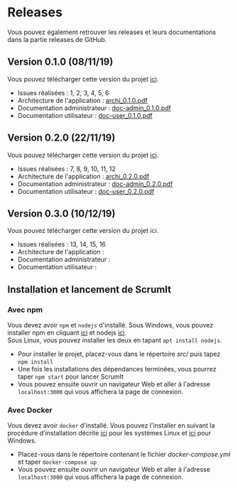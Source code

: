 # Releases

Vous pouvez également retrouver les releases et leurs documentations dans la partie releases de GitHub. 

## Version 0.1.0 (08/11/19)
Vous pouvez télécharger cette version du projet [ici](https://github.com/wassblack/CDP_Release/archive/v0.1.0.zip).
* Issues réalisées : 1, 2, 3, 4, 5, 6
* Architecture de l'application : [archi_0.1.0.pdf](https://github.com/wassblack/CDP_Release/files/3927468/app-archi.pdf)
* Documentation administrateur : [doc-admin_0.1.0.pdf](https://github.com/wassblack/CDP_Release/files/3927469/doc-admin.pdf)
* Documentation utilisateur : [doc-user_0.1.0.pdf](https://github.com/wassblack/CDP_Release/files/3927467/doc-user.pdf)

## Version 0.2.0 (22/11/19)
Vous pouvez télécharger cette version du projet [ici](https://github.com/wassblack/CDP_Release/archive/0.2.0.zip).
* Issues réalisées : 7, 8, 9, 10, 11, 12
* Architecture de l'application : [archi_0.2.0.pdf](https://github.com/wassblack/CDP_Release/files/3927517/app-archi_v0.2.0.pdf)
* Documentation administrateur : [doc-admin_0.2.0.pdf](https://github.com/wassblack/CDP_Release/files/3927516/doc-admin_v0.2.0.pdf)
* Documentation utilisateur : [doc-user_0.2.0.pdf](https://github.com/wassblack/CDP_Release/files/3927518/doc-user_v0.2.0.pdf)

## Version 0.3.0 (10/12/19)
Vous pouvez télécharger cette version du projet ici.
* Issues réalisées : 13, 14, 15, 16
* Architecture de l'application :
* Documentation administrateur : 
* Documentation utilisateur : 

## Installation et lancement de ScrumIt

### Avec npm 
Vous devez avoir `npm` et `nodejs` d'installé. Sous Windows, vous pouvez installer npm en cliquant [ici](https://www.npmjs.com/get-npm) et nodejs [ici](https://nodejs.org/en/download/).<br>
Sous Linux, vous pouvez installer les deux en tapant `apt install nodejs`.

* Pour installer le projet, placez-vous dans le répertoire *src/* puis tapez `npm install`
* Une fois les installations des dépendances terminées, vous pourrez taper `npm start` pour lancer ScrumIt
* Vous pouvez ensuite ouvrir un navigateur Web et aller à l'adresse `localhost:3000` qui vous affichera la page de connexion.

### Avec Docker

Vous devez avoir `docker` d'installé.  Vous pouvez l'installer en suivant la procédure d'installation décrite [ici](https://docs.docker.com/install/linux/docker-ce/ubuntu/) pour les systèmes Linux et [ici](https://docs.docker.com/docker-for-windows/install/) pour Windows.

* Placez-vous dans le répertoire contenant le fichier *docker-compose.yml* et taper `docker-compose up`
* Vous pouvez ensuite ouvrir un navigateur Web et aller à l'adresse `localhost:3000` qui vous affichera la page de connexion.
